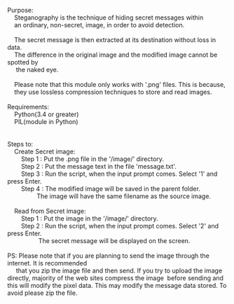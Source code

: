 <p>Purpose: <br />&nbsp;&nbsp; &nbsp;Steganography is the technique of hiding secret messages within <br />&nbsp;&nbsp;&nbsp; an ordinary, non-secret, image, in order to avoid detection. <br /><br />&nbsp;&nbsp;&nbsp; The secret message is then extracted at its destination without loss in data.<br />&nbsp;&nbsp;&nbsp; The difference in the original image and the modified image cannot be spotted by <br />&nbsp;&nbsp;&nbsp;&nbsp; the naked eye.<br /><br />&nbsp;&nbsp;&nbsp; Please note that this module only works with '.png' files. This is because,<br />&nbsp;&nbsp;&nbsp; they use lossless compression techniques to store and read images.<br /><br />Requirements:<br />&nbsp;&nbsp; &nbsp;Python(3.4 or greater)<br />&nbsp;&nbsp; &nbsp;PIL(module in Python)<br /><br /><br />Steps to:<br />&nbsp;&nbsp; &nbsp;Create Secret image:<br />&nbsp;&nbsp; &nbsp;&nbsp;&nbsp; &nbsp;Step 1 : Put the .png file in the '/image/' directory.<br />&nbsp;&nbsp; &nbsp;&nbsp;&nbsp; &nbsp;Step 2 : Put the message text in the file 'message.txt'.<br />&nbsp;&nbsp; &nbsp;&nbsp;&nbsp; &nbsp;Step 3 : Run the script, when the input prompt comes. Select '1' and press Enter.<br />&nbsp;&nbsp; &nbsp;&nbsp;&nbsp; &nbsp;Step 4 : The modified image will be saved in the parent folder. <br />&nbsp;&nbsp; &nbsp;&nbsp;&nbsp; &nbsp;&nbsp;&nbsp; &nbsp;&nbsp;&nbsp; &nbsp; The image will have the same filename as the source image.<br /><br />&nbsp;&nbsp; &nbsp;Read from Secret image:<br />&nbsp;&nbsp; &nbsp;&nbsp;&nbsp; &nbsp;Step 1 : Put the image in the '/image/' directory.<br />&nbsp;&nbsp; &nbsp;&nbsp;&nbsp; &nbsp;Step 2 : Run the script, when the input prompt comes. Select '2' and press Enter.<br />&nbsp;&nbsp; &nbsp;&nbsp;&nbsp; &nbsp;&nbsp;&nbsp; &nbsp;&nbsp;&nbsp; &nbsp;&nbsp; The secret message will be displayed on the screen.<br /><br />PS: Please note that if you are planning to send the image through the internet. It is recommended<br />&nbsp;&nbsp; &nbsp; that you zip the image file and then send. If you try to upload the image directly, majority of the web sites compress the image&nbsp; before sending and this will modify the pixel data. This may modify the message data stored. To avoid please zip the file.</p>
